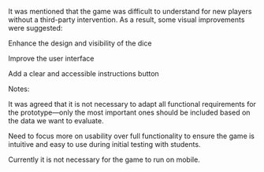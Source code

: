It was mentioned that the game was difficult to understand for new players without a third-party intervention. As a result, some visual improvements were suggested:

Enhance the design and visibility of the dice

Improve the user interface

Add a clear and accessible instructions button

Notes:

It was agreed that it is not necessary to adapt all functional requirements for the prototype—only the most important ones should be included based on the data we want to evaluate.

Need to focus more on usability over full functionality to ensure the game is intuitive and easy to use during initial testing with students.

Currently it is not necessary for the game to run on mobile.
